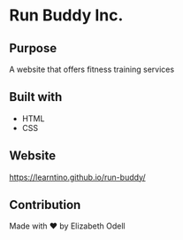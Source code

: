 # Run Buddy Inc.

## Purpose
A website that offers fitness training services

## Built with 
* HTML
* CSS

## Website
https://learntino.github.io/run-buddy/

## Contribution
Made with ❤️ by Elizabeth Odell
